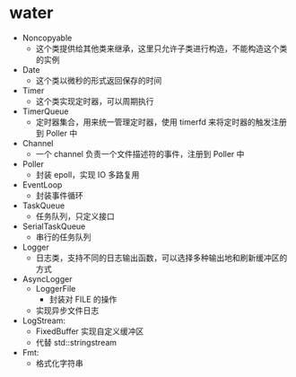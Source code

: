 # water

- Noncopyable
    - 这个类提供给其他类来继承，这里只允许子类进行构造，不能构造这个类的实例 
- Date
    - 这个类以微秒的形式返回保存的时间
- Timer
    - 这个类实现定时器，可以周期执行
- TimerQueue
    - 定时器集合，用来统一管理定时器，使用 timerfd 来将定时器的触发注册到 Poller 中
- Channel
    - 一个 channel 负责一个文件描述符的事件，注册到 Poller 中
- Poller
    - 封装 epoll，实现 IO 多路复用
- EventLoop
    - 封装事件循环
- TaskQueue
    - 任务队列，只定义接口
- SerialTaskQueue
    - 串行的任务队列
- Logger
    - 日志类，支持不同的日志输出函数，可以选择多种输出地和刷新缓冲区的方式
- AsyncLogger
    - LoggerFile
        - 封装对 FILE 的操作
    - 实现异步文件日志
- LogStream:
    - FixedBuffer
        实现自定义缓冲区
    - 代替 std::stringstream
- Fmt:
    - 格式化字符串
